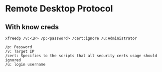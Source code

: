 # Remote Desktop Protocol

## With know creds

```console
xfreedp /v:<IP> /p:<password> /cert:ignore /u:Administrator

/p: Password
/v: Target IP
/cert: Specifies to the scripts thal all security certs usage should ignored
/u: login username
```

